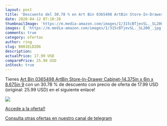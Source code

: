 ```yaml
---
layout: post
title: 'Descuento del 30.78 % en Art Bin 0365498 ArtBin Store-In-Drawer C'
date: 2020-04-12 07:10:28
thumbnailImage: 'https://m.media-amazon.com/images/I/315cBTjevSL._SL200_.jpg'
images: [ 'https://m.media-amazon.com/images/I/315cBTjevSL._SL200_.jpg' ]
comments: true
category: ofertas
author: ring
slug: B001ELD2D6
description:
actualPrice: 17.99 USD
comparePrice: 25.99 USD
inStock: true
---
```


Tienes [Art Bin 0365498 ArtBin Store-In-Drawer Cabinet-14.375in x 6in x 8.675in  9](https://www.amazon.com/dp/B001ELD2D6/?tag=redken08-20) con un 30.78 % de descuento con precio de oferta de 17.99 USD (original: 25.99 USD) en el siguiente enlace!

[![](https://m.media-amazon.com/images/I/315cBTjevSL._SL200_.jpg)](https://www.amazon.com/dp/B001ELD2D6/?tag=redken08-20)

[Accede a la oferta!!](https://www.amazon.com/dp/B001ELD2D6/?tag=redken08-20)

[Consulta otras ofertas en nuestro canal de telegram](https://t.me/s/ofertas25)
